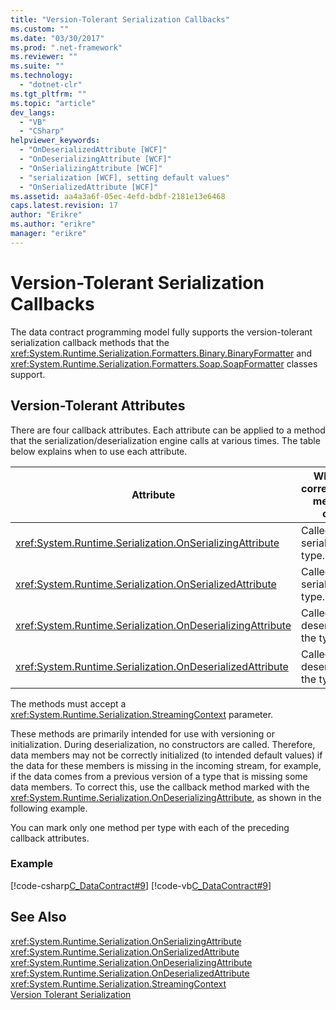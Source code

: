 ```yaml
---
title: "Version-Tolerant Serialization Callbacks"
ms.custom: ""
ms.date: "03/30/2017"
ms.prod: ".net-framework"
ms.reviewer: ""
ms.suite: ""
ms.technology: 
  - "dotnet-clr"
ms.tgt_pltfrm: ""
ms.topic: "article"
dev_langs: 
  - "VB"
  - "CSharp"
helpviewer_keywords: 
  - "OnDeserializedAttribute [WCF]"
  - "OnDeserializingAttribute [WCF]"
  - "OnSerializingAttribute [WCF]"
  - "serialization [WCF], setting default values"
  - "OnSerializedAttribute [WCF]"
ms.assetid: aa4a3a6f-05ec-4efd-bdbf-2181e13e6468
caps.latest.revision: 17
author: "Erikre"
ms.author: "erikre"
manager: "erikre"
---
```

# Version-Tolerant Serialization Callbacks
The data contract programming model fully supports the version-tolerant serialization callback methods that the <xref:System.Runtime.Serialization.Formatters.Binary.BinaryFormatter> and <xref:System.Runtime.Serialization.Formatters.Soap.SoapFormatter> classes support.  
  
## Version-Tolerant Attributes  
 There are four callback attributes. Each attribute can be applied to a method that the serialization/deserialization engine calls at various times. The table below explains when to use each attribute.  
  
|Attribute|When the corresponding method is called|  
|---------------|---------------------------------------------|  
|<xref:System.Runtime.Serialization.OnSerializingAttribute>|Called before serializing the type.|  
|<xref:System.Runtime.Serialization.OnSerializedAttribute>|Called after serializing the type.|  
|<xref:System.Runtime.Serialization.OnDeserializingAttribute>|Called before deserializing the type.|  
|<xref:System.Runtime.Serialization.OnDeserializedAttribute>|Called after deserializing the type.|  
  
 The methods must accept a <xref:System.Runtime.Serialization.StreamingContext> parameter.  
  
 These methods are primarily intended for use with versioning or initialization. During deserialization, no constructors are called. Therefore, data members may not be correctly initialized (to intended default values) if the data for these members is missing in the incoming stream, for example, if the data comes from a previous version of a type that is missing some data members. To correct this, use the callback method marked with the <xref:System.Runtime.Serialization.OnDeserializingAttribute>, as shown in the following example.  
  
 You can mark only one method per type with each of the preceding callback attributes.  
  
### Example  
 [!code-csharp[C_DataContract#9](../../../../samples/snippets/csharp/VS_Snippets_CFX/c_datacontract/cs/source.cs#9)]
 [!code-vb[C_DataContract#9](../../../../samples/snippets/visualbasic/VS_Snippets_CFX/c_datacontract/vb/source.vb#9)]  
  
## See Also  
 <xref:System.Runtime.Serialization.OnSerializingAttribute>   
 <xref:System.Runtime.Serialization.OnSerializedAttribute>   
 <xref:System.Runtime.Serialization.OnDeserializingAttribute>   
 <xref:System.Runtime.Serialization.OnDeserializedAttribute>   
 <xref:System.Runtime.Serialization.StreamingContext>   
 [Version Tolerant Serialization](../../../../docs/standard/serialization/version-tolerant-serialization.md)
